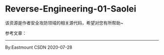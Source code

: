 # Reverse-Engineering-01-Saolei
该资源是作者安全攻防领域的相关源代码，希望对您有所帮助~

参考文章：

----

By:Eastmount CSDN 2020-07-28
